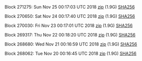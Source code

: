 Block 271275: Sun Nov 25 00:17:03 UTC 2018 [zip](https://dash-bootstrap.ams3.digitaloceanspaces.com/testnet/2018-11-25/bootstrap.dat.zip) (1.9G) [SHA256](https://dash-bootstrap.ams3.digitaloceanspaces.com/testnet/2018-11-25/sha256.txt)

Block 270650: Sat Nov 24 00:17:40 UTC 2018 [zip](https://dash-bootstrap.ams3.digitaloceanspaces.com/testnet/2018-11-24/bootstrap.dat.zip) (1.9G) [SHA256](https://dash-bootstrap.ams3.digitaloceanspaces.com/testnet/2018-11-24/sha256.txt)

Block 270030: Fri Nov 23 00:17:01 UTC 2018 [zip](https://dash-bootstrap.ams3.digitaloceanspaces.com/testnet/2018-11-23/bootstrap.dat.zip) (1.9G) [SHA256](https://dash-bootstrap.ams3.digitaloceanspaces.com/testnet/2018-11-23/sha256.txt)

Block 269317: Thu Nov 22 00:18:20 UTC 2018 [zip](https://dash-bootstrap.ams3.digitaloceanspaces.com/testnet/2018-11-22/bootstrap.dat.zip) (1.9G) [SHA256](https://dash-bootstrap.ams3.digitaloceanspaces.com/testnet/2018-11-22/sha256.txt)

Block 268680: Wed Nov 21 00:16:59 UTC 2018 [zip](https://dash-bootstrap.ams3.digitaloceanspaces.com/testnet/2018-11-21/bootstrap.dat.zip) (1.9G) [SHA256](https://dash-bootstrap.ams3.digitaloceanspaces.com/testnet/2018-11-21/sha256.txt)

Block 268062: Tue Nov 20 00:16:45 UTC 2018 [zip](https://dash-bootstrap.ams3.digitaloceanspaces.com/testnet/2018-11-20/bootstrap.dat.zip) (1.9G) [SHA256](https://dash-bootstrap.ams3.digitaloceanspaces.com/testnet/2018-11-20/sha256.txt)
